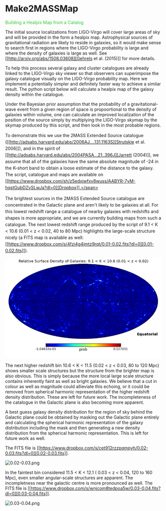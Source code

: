 # Make2MASSMap

<span style="color: #32cd32;">Building a Healpix Map from a Catalog</span>

The initial source localizations from LIGO-Virgo will cover large areas of sky and will be provided in the form a healpix map. Astrophysical sources of gravitational radiation are likely to reside in galaxies, so it would make sense to search first in regions where the LIGO-Virgo probability is large and where the density of galaxies is large as well. See [[http://arxiv.org/abs/1508.03608][Gehrels et al. (2015)]] for more details.

To help this process several galaxy and cluster catalogues are already linked to the LIGO-Virgo sky viewer so that observers can superimpose the galaxy catalogue visually on the LIGO-Virgo probability map. Here we implement a potentially simpler and definitely faster way to achieve a similar result. The python script below will calculate a healpix map of the galaxy density within the catalogue.

Under the Bayesian prior assumption that the probability of a gravitational-wave event from a given region of space is propoortional to the density of galaxies within volume, one can calculate an improved localization of the position of the source simply by multiplying the LIGO-Virgo skymap by the skymap produced by this script, and then look in the most probable regions.

<span style="background-color: transparent; line-height: 1.5em;">To demonstrate this we use the 2MASS Extended Source catalogue ([[http://adsabs.harvard.edu/abs/2006AJ....131.1163S][Strutskie et al. 2006]]), and in the spirit of </span> [[http://adsabs.harvard.edu/abs/2004PASA...21..396J][Jarrett (2004)]]<span style="background-color: transparent; line-height: 1.5em;">, we assume that all of the galaxies have the same absolute magnitude of -24 in the K-short band to obtain a loose estimate of the distance to the galaxy. </span><span style="background-color: transparent; line-height: 1.5em;">The script, catalogue and maps are available on [[https://www.dropbox.com/sh/z5edxjwfxv8wuss/AABYR-7yM-hqstGubDZvSLwJa?dl=0][Dropbox]].</span>

<span style="line-height: 1.5em; background-color: transparent;">The brightest sources in the 2MASS Extended Source catalogue are concentrated in the Galactic plane and aren't likely to be galaxies at all. For this lowest redshift range a catalogue of nearby galaxies with redshifts and shapes is more appropriate, and we are currently building maps from such a catalogue. The next lowest redshift range produced by the script of 9.1 &lt; K &lt; 10.6 (0.01 &lt; z &lt; 0.02, 40 to 80 Mpc) highlights the large-scale structure nicely (a FITS map is available as well: </span><span style="line-height: 1.5em;">[[https://www.dropbox.com/s/4fzi4g4jmtz9rqt/0.01-0.02.fits?dl=0][0.01-0.02.fits]])</span><span style="line-height: 1.5em; background-color: transparent;">.</span>

<img alt="0.01-0.02.png" src="0.01-0.02.png" title="0.01-0.02.png" />

The next higher redshift bin 10.6 &lt; K &lt; 11.5 (0.02 &lt; z &lt; 0.03, 80 to 120 Mpc) shows smaller scale structures but the structure from the brighter map is also obvious. This is simply because the more local large scale structure contains inherently faint as well as bright galaxies. We believe that a cut in colour as well as magnitude could allieviate this echoing, or it could be removed from spherical harmonic representation of the higher redshift density distribution. These are left for future work. The incompleteness of the catalogue in the Galactic plane is also becoming more apparent.

A best guess galaxy density distribution for the region of sky behind the Galactic plane could be obtained by masking out the Galactic plane entirely and calculating the spherical harmonic representation of the galaxy distribution including the mask and then generating a new density distribution from the spherical harmonic representation. This is left for future work as well.

The FITS file is [[https://www.dropbox.com/s/cet912rzzpqmpyh/0.02-0.03.fits?dl=0][0.02-0.03.fits]].

<img alt="0.02-0.03.png" height="540" src="%ATTACHURL%/0.02-0.03.png" title="0.02-0.03.png" width="850" />

In the faintest bin considered 11.5 &lt; K &lt; 12.1 ( 0.03 &lt; z &lt; 0.04, 120 to 160 Mpc), even smaller angular-scale structures are apparent. The incompletness near the galactic centre is more pronounced as well. The FITS file is [[https://www.dropbox.com/s/wnjcom8tedpoa5w/0.03-0.04.fits?dl=0][0.03-0.04.fits]].

<img alt="0.03-0.04.png" height="540" src="%ATTACHURL%/0.03-0.04.png" title="0.03-0.04.png" width="850" />